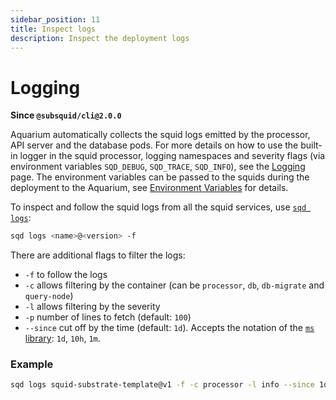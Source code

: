 ```yaml
---
sidebar_position: 11
title: Inspect logs
description: Inspect the deployment logs
---
```


# Logging

**Since `@subsquid/cli@2.0.0`**

Aquarium automatically collects the squid logs emitted by the processor, API server and the database pods. For more details on how to use the built-in logger in the squid processor, logging namespaces and severity flags (via environment variables `SQD_DEBUG`, `SQD_TRACE`, `SQD_INFO`), see the [Logging](/basics/logging) page. The environment variables can be passed to the squids during the deployment to the Aquarium, see [Environment Variables](/deploy-squid/env-variables/#environment-variables-1) for details.


To inspect and follow the squid logs from all the squid services, use [`sqd logs`](/squid-cli/logs):
```bash
sqd logs <name>@<version> -f
```

There are additional flags to filter the logs:
- `-f` to follow the logs
- `-c` allows filtering by the container (can be `processor`, `db`, `db-migrate` and `query-node`)
- `-l` allows filtering by the severity
- `-p` number of lines to fetch (default: `100`)
- `--since` cut off by the time (default: `1d`). Accepts the notation of the [`ms` library](https://www.npmjs.com/package/ms): `1d`, `10h`, `1m`.

### Example 

```bash
sqd logs squid-substrate-template@v1 -f -c processor -l info --since 1d
```

